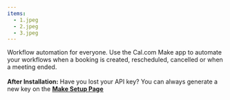 ```yaml
---
items:
  - 1.jpeg
  - 2.jpeg
  - 3.jpeg
---
```


Workflow automation for everyone. Use the Cal.com Make app to automate your workflows when a booking is created, rescheduled, cancelled or when a meeting ended.<br /><br />**After Installation:** Have you lost your API key? You can always generate a new key on the <a href="/apps/make/setup">**<ins>Make Setup Page</ins>**</a>